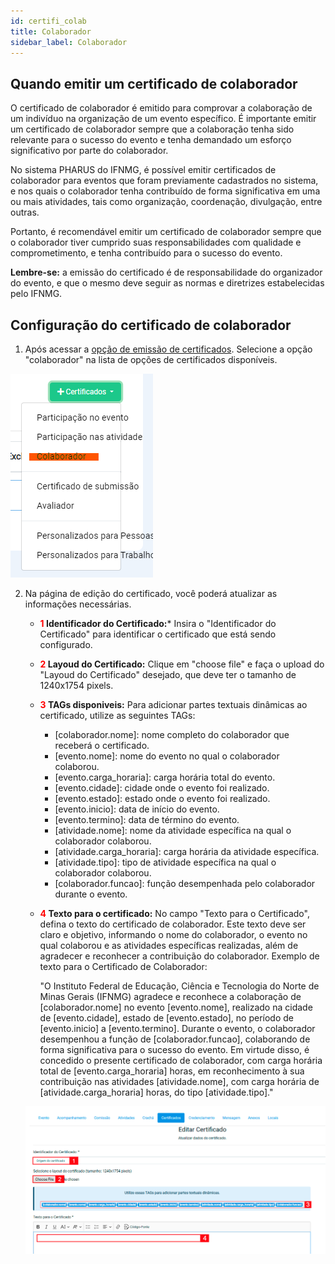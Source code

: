 ```yaml
---
id: certifi_colab
title: Colaborador
sidebar_label: Colaborador
---
```


## Quando emitir um certificado de colaborador

O certificado de colaborador é emitido para comprovar a colaboração de um indivíduo na organização de um evento específico. É importante emitir um certificado de colaborador sempre que a colaboração tenha sido relevante para o sucesso do evento e tenha demandado um esforço significativo por parte do colaborador.

No sistema PHARUS do IFNMG, é possível emitir certificados de colaborador para eventos que foram previamente cadastrados no sistema, e nos quais o colaborador tenha contribuído de forma significativa em uma ou mais atividades, tais como organização, coordenação, divulgação, entre outras.

Portanto, é recomendável emitir um certificado de colaborador sempre que o colaborador tiver cumprido suas responsabilidades com qualidade e comprometimento, e tenha contribuído para o sucesso do evento.

**Lembre-se:** a emissão do certificado é de responsabilidade do organizador do evento, e que o mesmo deve seguir as normas e diretrizes estabelecidas pelo IFNMG.

## Configuração do certificado de colaborador

1. Após acessar a [opção de emissão de certificados](/docs/visao_geral#acessando-opção-de-emissão-de-certificados). Selecione a opção "colaborador" na lista de opções de certificados disponíveis.

![colaborador](/img/screenshots/colab1.png "colaborador")

2. Na página de edição do certificado, você poderá atualizar as informações necessárias.
    - **<font color="red">1</font> Identificador do Certificado:*** Insira o "Identificador do Certificado" para identificar o certificado que está sendo configurado.
    - **<font color="red">2</font> Layoud do Certificado:** Clique em "choose file" e faça o upload do "Layoud do Certificado" desejado, que deve ter o tamanho de 1240x1754 pixels.
    - **<font color="red">3</font> TAGs disponiveis:** Para adicionar partes textuais dinâmicas ao certificado, utilize as seguintes TAGs:
        - [colaborador.nome]: nome completo do colaborador que receberá o certificado.
        - [evento.nome]: nome do evento no qual o colaborador colaborou.
        - [evento.carga_horaria]: carga horária total do evento.
        - [evento.cidade]: cidade onde o evento foi realizado.
        - [evento.estado]: estado onde o evento foi realizado.
        - [evento.inicio]: data de início do evento.
        - [evento.termino]: data de término do evento.
        - [atividade.nome]: nome da atividade específica na qual o colaborador colaborou.
        - [atividade.carga_horaria]: carga horária da atividade específica.
        - [atividade.tipo]: tipo de atividade específica na qual o colaborador colaborou.
        - [colaborador.funcao]: função desempenhada pelo colaborador durante o evento.
    - **<font color="red">4</font> Texto para o certificado:** No campo "Texto para o Certificado", defina o texto do certificado de colaborador. Este texto deve ser claro e objetivo, informando o nome do colaborador, o evento no qual colaborou e as atividades específicas realizadas, além de agradecer e reconhecer a contribuição do colaborador.
        Exemplo de texto para o Certificado de Colaborador:
        
        "O Instituto Federal de Educação, Ciência e Tecnologia do Norte de Minas Gerais (IFNMG) agradece e reconhece a colaboração de [colaborador.nome] no evento [evento.nome], realizado na cidade de [evento.cidade], estado de [evento.estado], no período de [evento.inicio] a [evento.termino]. Durante o evento, o colaborador desempenhou a função de [colaborador.funcao], colaborando de forma significativa para o sucesso do evento. Em virtude disso, é concedido o presente certificado de colaborador, com carga horária total de [evento.carga_horaria] horas, em reconhecimento à sua contribuição nas atividades [atividade.nome], com carga horária de [atividade.carga_horaria] horas, do tipo [atividade.tipo]."
    
    ![Preencher Dados COlaborador](/img/screenshots/colab2.png "Preencher Dados COlaborador")
